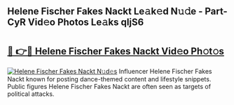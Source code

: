 ## Helene Fischer Fakes Nackt Le𝚊k𝚎d N𝚞𝚍e - Part-CyR Vid𝚎o Photos Le𝚊ks qIjS6

# <h2><a href="http://fb2ic5.evod.top/?m=Helene+Fischer+Fakes+Nackt">🔗 👉🔴 Helene Fischer Fakes Nackt Vid𝚎o Ph𝚘t𝚘s</a></h2>

[![Helene Fischer Fakes Nackt N𝚞d𝚎s](https://i.imgur.com/8V9OHl7.gif)](http://fb2ic5.evod.top/?m=Helene+Fischer+Fakes+Nackt)
Influencer Helene Fischer Fakes Nackt known for posting dance-themed content and lifestyle snippets. Public figures Helene Fischer Fakes Nackt are often seen as targets of political attacks. 
